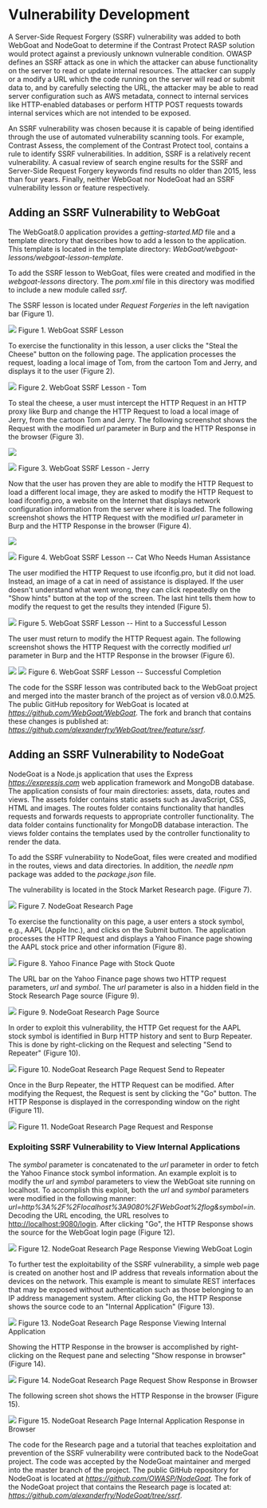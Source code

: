 # Vulnerability Development

A Server-Side Request Forgery (SSRF) vulnerability was added to both
WebGoat and NodeGoat to determine if the Contrast Protect RASP solution
would protect against a previously unknown vulnerable condition. OWASP defines an SSRF attack as one in which the attacker can abuse functionality on the server to read
or update internal resources. The attacker can supply or a modify a URL
which the code running on the server will read or submit data to, and by
carefully selecting the URL, the attacker may be able to read server
configuration such as AWS metadata, connect to internal services like
HTTP-enabled databases or perform HTTP POST requests towards internal
services which are not intended to be exposed.

An SSRF vulnerability was chosen because it is capable of being
identified through the use of automated vulnerability scanning tools.
For example, Contrast Assess, the complement of the Contrast Protect
tool, contains a rule to identify SSRF vulnerabilities. In addition,
SSRF is a relatively recent vulnerability. A casual review of search
engine results for the SSRF and Server-Side Request Forgery keywords find results no
older than 2015, less than four years. Finally, neither WebGoat nor NodeGoat had
an SSRF vulnerability lesson or feature respectively.

## Adding an SSRF Vulnerability to WebGoat

The WebGoat8.0 application provides a *getting-started.MD* file and a
template directory that describes how to add a lesson to the
application. This template is located in the template directory:
*WebGoat/webgoat-lessons/webgoat-lesson-template*.

To add the SSRF lesson to WebGoat, files were created and modified in
the *webgoat-lessons* directory. The *pom.xml* file in this directory
was modified to include a new module called *ssrf*.

The SSRF lesson is located under *Request Forgeries* in the left navigation bar (Figure 1).

![](images/WG_WebGoat_SSRF_Lesson_Figure_1.png)
Figure 1. WebGoat SSRF Lesson

To exercise the functionality in this lesson, a user clicks the "Steal
the Cheese" button on the following page. The application processes the
request, loading a local image of Tom, from the cartoon Tom and Jerry,
and displays it to the user (Figure 2).

![](images/WG_WebGoat_SSRF_Lesson-Tom_Figure_2.png)
Figure 2. WebGoat SSRF Lesson - Tom

To steal the cheese, a user must intercept the HTTP Request in an HTTP proxy like Burp and change the HTTP Request to load a local
image of Jerry, from the cartoon Tom and Jerry. The following screenshot
shows the Request with the modified *url* parameter in Burp and the HTTP
Response in the browser (Figure 3).

![](images/WG_WebGoat_SSRF_Lesson-Jerry_HTTP_Response_Figure_3.png)

![](images/WG_WebGoat_SSRF_Lesson-Jerry_Figure_3.png)
Figure 3. WebGoat SSRF Lesson - Jerry

Now that the user has proven they are able to modify the HTTP Request to
load a different local image, they are asked to modify the HTTP Request
to load ifconfig.pro, a website on the Internet that displays network
configuration information from the server where it is loaded. The
following screenshot shows the HTTP Request with the modified *url*
parameter in Burp and the HTTP Response in the browser (Figure 4).

![](images/WG_WebGoat_SSRF_Lesson-Cat_HTTP_Request_Figure_4.png)

![](images/WG_WebGoat_SSRF_Lesson-Cat_Who_Needs_Human_Assistance_Figure_4.png)
Figure 4. WebGoat SSRF Lesson -- Cat Who Needs Human Assistance

The user modified the HTTP Request to use ifconfig.pro, but it did not
load. Instead, an image of a cat in need of assistance is displayed. If the user
doesn't understand what went wrong, they can click repeatedly on the
"Show hints" button at the top of the screen. The last hint tells them
how to modify the request to get the results they intended (Figure 5).

![](images/WG_WebGoat_Lesson_Hint_to_a_Successful_Lesson_Figure_5.png)
Figure 5. WebGoat SSRF Lesson -- Hint to a Successful Lesson

The user must return to modify the HTTP Request again. The following
screenshot shows the HTTP Request with the correctly modified *url*
parameter in Burp and the HTTP Response in the browser (Figure 6).

![](images/WG_WebGoat_Lesson_Successful_Completion_HTTP_Request_Figure_6.png)
![](images/WG_WebGoat_Lesson_Successful_Completion_Figure_6.png)
Figure 6. WebGoat SSRF Lesson -- Successful Completion

The code for the SSRF lesson was contributed back to the WebGoat project and merged into the master branch of the project as of version v8.0.0.M25. The public GitHub repository for WebGoat is located at *https://github.com/WebGoat/WebGoat*. The fork and branch that contains these changes is published at:
*https://github.com/alexanderfry/WebGoat/tree/feature/ssrf*.

## Adding an SSRF Vulnerability to NodeGoat

NodeGoat is a Node.js application that uses the Express
*<https://expressjs.com>* web application framework and MongoDB
database. The application consists of four main directories: assets,
data, routes and views. The assets folder contains static assets such as
JavaScript, CSS, HTML and images. The routes folder contains
functionality that handles requests and forwards requests to appropriate
controller functionality. The data folder contains functionality for
MongoDB database interaction. The views folder contains the templates
used by the controller functionality to render the data.

To add the SSRF vulnerability to NodeGoat,
files were created and modified in the routes, views and data
directories. In addition, the *needle* *npm* package was added to the
*package.json* file. 

The vulnerability is located in
the Stock Market Research page. (Figure 7).

![](images/NG_NodeGoat_Research_Page_Figure_7.png)
Figure 7. NodeGoat Research Page

To exercise the functionality on this page, a user enters a stock
symbol, e.g., AAPL (Apple Inc.), and clicks on the Submit button. The
application processes the HTTP Request and displays a Yahoo Finance page
showing the AAPL stock price and other information (Figure 8).

![](images/NG_NodeGoat_Yahoo_Finance_Page_with_Stock_Quote_Figure_8.png)
Figure 8. Yahoo Finance Page with Stock Quote

The URL bar on the Yahoo Finance page shows two HTTP request parameters,
*url* and *symbol*. The *url* parameter is also in a hidden field in the
Stock Research Page source (Figure 9).

![](images/NG_NodeGoat_Research_Page_Source_Figure_9.png)
Figure 9. NodeGoat Research Page Source

In order to exploit this vulnerability, the HTTP Get request for the
AAPL stock symbol is identified in Burp HTTP history and sent to Burp
Repeater. This is done by right-clicking on the Request and selecting
"Send to Repeater" (Figure 10).

![](images/NG_NodeGoat_Research_Page_Request_Send_to_Repeater_Figure_10.png)
Figure 10. NodeGoat Research Page Request Send to Repeater

Once in the Burp Repeater, the HTTP Request can be modified. After
modifying the Request, the Request is sent by clicking the "Go" button.
The HTTP Response is displayed in the corresponding window on the right
(Figure 11).

![](images/NG_NodeGoat_Research_Page_Request_and_Response_Figure_11.png)
Figure 11. NodeGoat Research Page Request and Response

### Exploiting SSRF Vulnerability to View Internal Applications

The *symbol* parameter is concatenated to the *url* parameter in order
to fetch the Yahoo Finance stock symbol information. An example exploit
is to modify the *url* and *symbol* parameters to view the WebGoat site
running on localhost. To accomplish this exploit, both the *url* and
*symbol* parameters were modified in the following manner:
*url=http%3A%2F%2Flocalhost%3A9080%2FWebGoat%2flog&symbol=in*. Decoding
the URL encoding, the URL resolves to <http://localhost:9080/login>.
After clicking "Go", the HTTP Response shows the source for the WebGoat
login page (Figure 12).

![](images/NG_NodeGoat_Research_Page_Response_Viewing_WebGoat_Login_Figure_12.png)
Figure 12. NodeGoat Research Page Response Viewing WebGoat Login

To further test the exploitability of the SSRF vulnerability, a simple
web page is created on another host and IP address that reveals
information about the devices on the network. This example is meant to
simulate REST interfaces that may be exposed without authentication such
as those belonging to an IP address management system. After clicking
Go, the HTTP Response shows the source code to an "Internal Application"
(Figure 13).

![](images/NG_NodeGoat_Research_Page_Response_Viewing_Internal_Application_Figure_13.png)
Figure 13. NodeGoat Research Page Response Viewing Internal Application

Showing the HTTP Response in the browser is accomplished by
right-clicking on the Request pane and selecting "Show response in
browser" (Figure 14).

![](images/NG_NodeGoat_Research_Page_Request_Show_Response_in_Browser_Figure_14.png)
Figure 14. NodeGoat Research Page Request Show Response in Browser

The following screen shot shows the HTTP Response in the browser (Figure 15).

![](images/NG_NodeGoat_Research_Page_Internal_Application_Response_in_Browser_Figure_15.png)
Figure 15. NodeGoat Research Page Internal Application Response in
Browser

The code for the Research page and a tutorial that teaches exploitation and prevention of the SSRF vulnerability were contributed back to the NodeGoat project. The code was accepted by the NodeGoat maintainer and merged into the master branch of the project. The public GitHub repository for NodeGoat is located at *https://github.com/OWASP/NodeGoat*. The fork of the NodeGoat project that contains the Research page is located at: *https://github.com/alexanderfry/NodeGoat/tree/ssrf*.